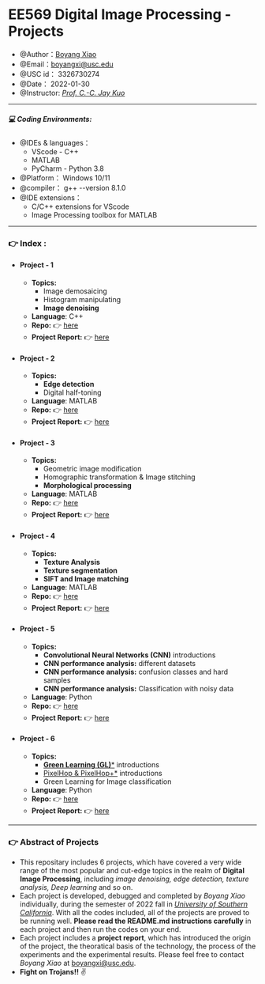 # EE569 Digital Image Processing - Projects
 * @Author：[Boyang Xiao](https://www.linkedin.com/in/boyang-xiao-40b644225/)
 * @Email：boyangxi@usc.edu
 * @USC id：		3326730274  
 * @Date：		2022-01-30
 * @Instructor: [*Prof. C.-C. Jay Kuo*](https://viterbi.usc.edu/directory/faculty/Kuo/Chung-Chieh)
***
##### 💻 Coding Environments:
 * @IDEs & languages：		
    - VScode - C++
    - MATLAB
    - PyCharm - Python 3.8
 * @Platform：	Windows 10/11
 * @compiler：	g++  --version 8.1.0
 * @IDE extensions：	
    * C/C++ extensions for VScode 
    * Image Processing toolbox for MATLAB
***
### 👉 Index :
- #### Project - 1
    - **Topics:** 
        - Image demosaicing
        - Histogram manipulating
        - **Image denoising**
    - **Language**: C++
    - **Repo:** 👉 [here](https://github.com/SeanXiaoby/EE569_USC_2022spring/tree/main/Homework_1)
    - **Project Report:** 👉 [here](https://github.com/SeanXiaoby/EE569_USC_2022spring/blob/main/Homework_1/Homework%20Report/EE569_hw1_3326730274_Xiao.pdf)
    
- #### Project - 2
    - **Topics:** 
        - **Edge detection**
        - Digital half-toning
    - **Language**: MATLAB
    - **Repo:** 👉 [here](https://github.com/SeanXiaoby/EE569_USC_2022spring/tree/main/Homework_2)
    - **Project Report:** 👉 [here](https://github.com/SeanXiaoby/EE569_USC_2022spring/blob/main/Homework_2/Homework%20Report/EE569_hw2_3326730274_Xiao.pdf)
- #### Project - 3
    - **Topics:** 
        - Geometric image modification
        - Homographic transformation & Image stitching
        - **Morphological processing**
    - **Language**: MATLAB
    - **Repo:** 👉 [here](https://github.com/SeanXiaoby/EE569_USC_2022spring/tree/main/Homework_3)
    - **Project Report:** 👉 [here](https://github.com/SeanXiaoby/EE569_USC_2022spring/blob/main/Homework_3/Homework%20Report/EE569_hw3_3326730274_Xiao.pdf)
- #### Project - 4
    - **Topics:** 
        - **Texture Analysis**
        - **Texture segmentation**
        - **SIFT and Image matching**
    - **Language**: MATLAB
    - **Repo:** 👉 [here](https://github.com/SeanXiaoby/EE569_USC_2022spring/tree/main/Homework_4)
    - **Project Report:** 👉 [here](https://github.com/SeanXiaoby/EE569_USC_2022spring/blob/main/Homework_4/Homework%20Report/EE569_hw4_3326730274_Xiao.pdf)
- #### Project - 5
    - **Topics:** 
        - **Convolutional Neural Networks (CNN)** introductions
        - **CNN performance analysis:** different datasets
        - **CNN performance analysis:** confusion classes and hard samples
        - **CNN performance analysis:** Classification with noisy data
    - **Language**: Python
    - **Repo:** 👉 [here](https://github.com/SeanXiaoby/EE569_USC_2022spring/tree/main/Homework_5)
    - **Project Report:** 👉 [here](https://github.com/SeanXiaoby/EE569_USC_2022spring/blob/main/Homework_5/Homework%20Report/EE569_hw5_3326730274_Xiao.pdf)
- #### Project - 6
    - **Topics:** 
        - [**Green Learning (GL)***](https://github.com/SeanXiaoby/EE569_USC_2022spring/blob/main/Homework_6/Reference/Saak%20Transform-Kuo-JVCI-2018-01.pdf) introductions
        - [PixelHop & PixelHop+*](https://github.com/SeanXiaoby/EE569_USC_2022spring/blob/main/Homework_6/Reference/Saak%20Transform-Kuo-JVCI-2018-01.pdf) introductions
        - Green Learning for Image classification
    - **Language**: Python
    - **Repo:** 👉 [here](https://github.com/SeanXiaoby/EE569_USC_2022spring/tree/main/Homework_6)
    - **Project Report:** 👉 [here](https://github.com/SeanXiaoby/EE569_USC_2022spring/blob/main/Homework_6/Homework%20Report/Homework%20Report%206.pdf)
---
### 👉 Abstract of Projects
- This repositary includes 6 projects, which have covered a very wide range of the most popular and cut-edge topics in the realm of **Digital Image Processing**, including *image denoising, edge detection, texture analysis, Deep learning* and so on.
- Each project is developed, debugged and completed by *Boyang Xiao* individually, during the semester of 2022 fall in [*University of Southern California*](https://viterbischool.usc.edu/). With all the codes included, all of the projects are proved to be running well. **Please read the README.md instructions carefully** in each project and then run the codes on your end.
- Each project includes a **project report**, which has introduced the origin of the project, the theoratical basis of the technology, the process of the experiments and the experimental results. Please feel free to contact *Boyang Xiao* at <a href="boyangxi@usc.edu">boyangxi@usc.edu</a>.
- **Fight on Trojans!!** ✌️

